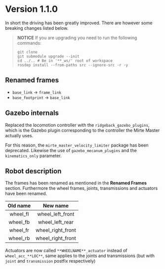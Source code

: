 # Version 1.1.0
In short the driving has been greatly improved.
There are however some breaking changes listed below.

> **NOTICE**
> If you are upgrading you need to run the following commands:
> ```
> git clone
> git submodule upgrade --init
> cd ../.. # Be in '**_ws/' root of workspace
> rosdep install --from-paths src --ignore-src -r -y
> ```

## Renamed frames
 - `base_link` -> `frame_link`
 - `base_footprint` -> `base_link`

## Gazebo internals
Replaced the locomotion controller with the `ridgeback_gazebo_plugins`, which is the Gazebo plugin corresponding to the controller the Mirte Master actually uses.

For this reason, the `mirte_master_velocity_limiter` package has been deprecated.
Likewise the use of `gazebo_mecanum_plugins` and the `kinematics_only` parameter.

## Robot description
The frames has been renamed as mentioned in the **Renamed Frames** section.
Furthermore the wheel frames, joints, transmissions and actuators have been renamed.

| Old name | New name |
|:--------:|:--------:|
| wheel_fl | wheel_left_front |
| wheel_fb | wheel_left_rear  |
| wheel_fr | wheel_right_front |
| wheel_rb | wheel_right_front |

Actuators are now called `**WHEELNAME**_actuator` instead of `wheel_acc_**LOC**`, same applies to the joints and transmissions (but with `joint` and `transmission` postfix respectively)
